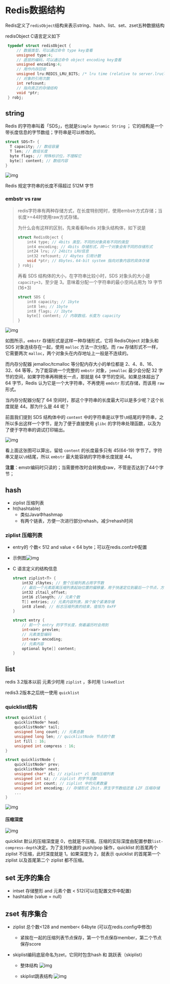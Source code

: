 # Redis数据结构

Redis定义了`redisObject`结构来表示string、hash、list、set、zset五种数据结构

redisObject C语言定义如下

```c
 typedef struct redisObject {
     // 数据类型，可以通过命令 type key查看
     unsigned type:4;
     // 底层的编码，可以通过命令 object encoding key查看
     unsigned encoding:4;
     // 用作内存回收
     unsigned lru:REDIS_LRU_BITS; /* lru time (relative to server.lruclock) */
     // 对象的引用次数
     int refcount;
     // 指向真正的存储结构
     void *ptr;
 } robj;
```



## string

 Redis 的字符串叫着「SDS」，也就是`Simple Dynamic String` ； 它的结构是一个带长度信息的字节数组；字符串是可以修改的。 

```c
struct SDS<T> {
  T capacity; // 数组容量
  T len; // 数组长度
  byte flags; // 特殊标识位，不理睬它
  byte[] content; // 数组内容
}
```

 ![img](Redis数据结构.assets/164db13445631ab4)

  Redis 规定字符串的长度不得超过 512M 字节 

### embstr vs raw

> redis字符串有两种存储方式，在长度特别短时，使用embstr方式存储；当长度>=44时使用raw方式存储。
>
> 为什么会有这样的区别，先来看看Redis 对象头结构体，如下说是
>
> ```c
> struct RedisObject {
>     int4 type; // 4bits 类型，不同的对象具有不同的类型
>     int4 encoding; // 4bits 存储形式，同一个对象会有不同的存储形式
>     int24 lru; // 24bits LRU信息
>     int32 refcount; // 4bytes 引用计数
>     void *ptr; // 8bytes，64-bit system 指向对象内容的具体存储
> } robj;
> ```
>
> 再看 SDS 结构体的大小，在字符串比较小时，SDS 对象头的大小是`capacity+3`，至少是 3。意味着分配一个字符串的最小空间占用为 19 字节 (16+3)
>
> ``` c
> struct SDS {
>     int8 capacity; // 1byte
>     int8 len; // 1byte
>     int8 flags; // 1byte
>     byte[] content; // 内联数组，长度为 capacity
> }
> ```
>
> 

 ![img](Redis数据结构.assets/164db4dcdac7e7f9) 

 如图所示，`embstr` 存储形式是这样一种存储形式，它将 RedisObject 对象头和 SDS 对象连续存在一起，使用 `malloc` 方法一次分配。而 `raw` 存储形式不一样，它需要两次 `malloc`，两个对象头在内存地址上一般是不连续的。 

而内存分配器 jemalloc/tcmalloc 等分配内存大小的单位都是 2、4、8、16、32、64 等等，为了能容纳一个完整的 `embstr` 对象，`jemalloc` 最少会分配 32 字节的空间，如果字符串再稍微长一点，那就是 64 字节的空间。如果总体超出了 64 字节，Redis 认为它是一个大字符串，不再使用 `emdstr` 形式存储，而该用 `raw` 形式。

当内存分配器分配了 64 空间时，那这个字符串的长度最大可以是多少呢？这个长度就是 44。那为什么是 44 呢？

前面我们提到 SDS 结构体中的 `content` 中的字符串是以字节`\0`结尾的字符串，之所以多出这样一个字节，是为了便于直接使用 `glibc` 的字符串处理函数，以及为了便于字符串的调试打印输出。

 ![img](Redis数据结构.assets/164db590af5e8551)

 看上面这张图可以算出，留给 `content` 的长度最多只有 45(64-19) 字节了。字符串又是以`\0`结尾，所以 `embstr` 最大能容纳的字符串长度就是 44。 

 **注意**：emstr编码时只读的；当需要修改时会转换成raw，不管是否达到了44个字节；

 

## hash

- ziplist 压缩列表
- ht(hashtable)
  - 类似Java中hashmap
  - 有两个链表，方便一次进行部分rehash，减少rehash时间

### ziplist 压缩列表

- entry的 个数< 512 and value < 64 byte；可以在redis.confz中配置

- 示例图![img](https://user-gold-cdn.xitu.io/2018/7/28/164df01c1c7579e7?imageView2/0/w/1280/h/960/format/webp/ignore-error/1)

- C 语言定义的结构信息

  ```c
  struct ziplist<T> {
      int32 zlbytes; // 整个压缩列表占用字节数
      // 最后一个元素距离压缩列表起始位置的偏移量，用于快速定位到最后一个节点，方便倒着遍历对象
      int32 zltail_offset; 
      int16 zllength; // 元素个数
      T[] entries; // 元素内容列表，挨个挨个紧凑存储
      int8 zlend; // 标志压缩列表的结束，值恒为 0xFF
  }
  
  struct entry {
      // 前一个 entry 的字节长度，倒着遍历时会用到
      int<var> prevlen; 
      // 元素类型编码
      int<var> encoding;
      // 元素内容
      optional byte[] content;
  }
  ```

  

## list

redis 3.2版本以前  元素少时用  `ziplist` ，多时用 `linkedlist`

redis3.2版本之后统一使用  `quicklist`

### quicklist结构

```c
struct quicklist {
    quicklistNode* head;
    quicklistNode* tail;
    unsigned long count; // 元素总数
    unsigned long len; // quicklistNode 节点的个数
    int fill : 16;
    unsigned int compress : 16;
}

struct quicklistNode {
    quicklistNode* prev;
    quicklistNode* next;
    unsigned char* zl; // ziplist* zl 指向压缩列表
    unsigned int sz; // ziplist 的字节总数
    unsigned int count; // ziplist 中的元素数量
    unsigned int encoding; // 存储形式 2bit，原生字节数组还是 LZF 压缩存储
    ...
}
```

 ![img](Redis数据结构.assets/164e3b0b953f2fc7) 

#### 压缩深度

 ![img](Redis数据结构.assets/164e3d168aa62cc9) 

 quicklist 默认的压缩深度是 0，也就是不压缩。压缩的实际深度由配置参数`list-compress-depth`决定。为了支持快速的 push/pop 操作，quicklist 的首尾两个 ziplist 不压缩，此时深度就是 1。如果深度为 2，就表示 quicklist 的首尾第一个 ziplist 以及首尾第二个 ziplist 都不压缩。 



## set 无序的集合

- intset 存储整形 and 元素个数 < 512(可以在配置文件中配置)
- hashtable (value = null)

## zset 有序集合

- ziplist 总个数<128 and member< 64byte (可以在redis.config中修改)

  - 紧挨在一起的压缩列表节点保存，第一个节点保存member，第二个节点保存score

- skiplist编码底层命名为zet，它同时包含hash 和 跳跃表（skiplist）

  - 整体结构 ![img](Redis数据结构.assets/164d9cd9064b556e)

    

  - skiplist跳表结构 ![img](Redis数据结构.assets/164d9f96ed4e1a0d) 

